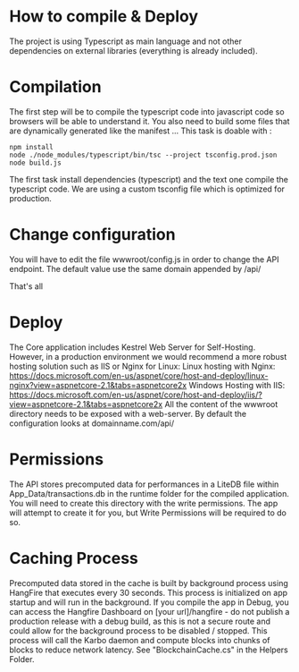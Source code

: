 # How to compile & Deploy
The project is using Typescript as main language and not other dependencies on external libraries (everything is already included).

# Compilation
The first step will be to compile the typescript code into javascript code so browsers will be able to understand it. 
You also need to build some files that are dynamically generated like the manifest ...
This task is doable with :
```
npm install
node ./node_modules/typescript/bin/tsc --project tsconfig.prod.json
node build.js
```
The first task install dependencies (typescript) and the text one compile the typescript code.
We are using a custom tsconfig file which is optimized for production.

# Change configuration
You will have to edit the file wwwroot/config.js in order to change the API endpoint. 
The default value use the same domain appended by /api/

That's all

# Deploy
The Core application includes Kestrel Web Server for Self-Hosting. However, in a production environment we would recommend a more robust hosting solution such as IIS or Nginx for Linux:
Linux hosting with Nginx: https://docs.microsoft.com/en-us/aspnet/core/host-and-deploy/linux-nginx?view=aspnetcore-2.1&tabs=aspnetcore2x
Windows Hosting with IIS: https://docs.microsoft.com/en-us/aspnet/core/host-and-deploy/iis/?view=aspnetcore-2.1&tabs=aspnetcore2x
All the content of the wwwroot directory needs to be exposed with a web-server.
By default the configuration looks at domainname.com/api/


# Permissions
The API stores precomputed data for performances in a LiteDB file within App_Data/transactions.db in the runtime folder for the compiled application.
You will need to create this directory with the write permissions. The app will attempt to create it for you, but Write Permissions will be required to do so. 

# Caching Process
Precomputed data stored in the cache is built by background process using HangFire that executes every 30 seconds. 
This process is initialized on app startup and will run in the background.
If you compile the app in Debug, you can access the Hangfire Dashboard on [your url]/hangfire - do not publish a production release with a debug build, as this is not a secure route and could allow for the background process to be disabled / stopped.
This process will call the Karbo daemon and compute blocks into chunks of blocks to reduce network latency.
See "BlockchainCache.cs" in the Helpers Folder.

